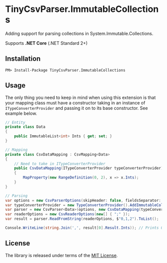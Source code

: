 [MIT License]: https://opensource.org/licenses/MIT

# TinyCsvParser.ImmutableCollections

Adding support for parsing collections in System.Immutable.Collections.

Supports **.NET Core** (.NET Standard 2+)

## Installation

```
PM> Install-Package TinyCsvParser.ImmutableCollections
```

## Usage

The only thing you need to keep in mind when using this extension
is that your mapping class must have a constructor taking in an instance of `ITypeConverterProvider`
and passing it on to its base constructor. See example below.

```csharp
// Entity
private class Data
{
    public ImmutableList<int> Ints { get; set; }
}

// Mapping
private class CsvDataMapping : CsvMapping<Data>
{
    // Need to take in ITypeConverterProvider
    public CsvDataMapping(ITypeConverterProvider typeConverterProvider) : base(typeConverterProvider)
    {
        MapProperty(new RangeDefinition(0, 2), x => x.Ints);
    }
}

// Parsing
var options = new CsvParserOptions(skipHeader: false, fieldsSeparator: ',');
var typeConverterProvider = new TypeConverterProvider().AddImmutableCollections(); // <-- This line
var parser = new CsvParser<Data>(options, new CsvDataMapping(typeConverterProvider));
var readerOptions = new CsvReaderOptions(new[] { ";" });
var result = parser.ReadFromString(readerOptions, $"0,1,2").ToList();

Console.WriteLine(string.Join(',', result[0].Result.Ints)); // Prints 0,1,2
```

## License

The library is released under terms of the [MIT License].